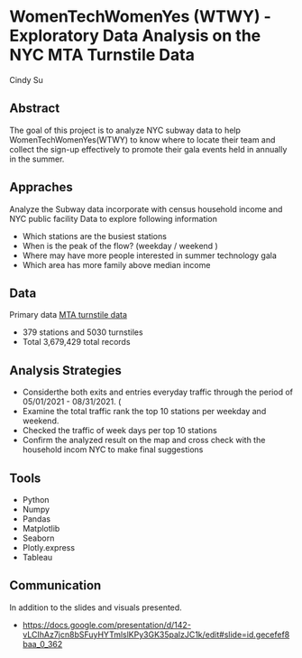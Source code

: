 # WomenTechWomenYes (WTWY) - Exploratory Data Analysis on the NYC MTA Turnstile Data

Cindy Su

## Abstract
The goal of this project is to analyze NYC subway data to help WomenTechWomenYes(WTWY) to know where to locate their team and collect the sign-up effectively to promote their gala events held in annually in the summer. 

## Appraches 
Analyze the Subway data incorporate with census household income and NYC public facility Data to explore following information  
- Which stations are the busiest stations
- When is the peak of the flow?  (weekday / weekend )
- Where may have more people interested in summer technology gala
- Which area has more family above median income

## Data
Primary data
[MTA turnstile data](http://web.mta.info/developers/turnstile.html) 
- 379 stations and 5030 turnstiles
- Total 3,679,429 total records

## Analysis Strategies
- Considerthe both exits and entries everyday traffic through the period of 05/01/2021 - 08/31/2021. (
- Examine the total traffic rank the top 10 stations per weekday and weekend. 
- Checked the traffic of week days per top 10 stations 
- Confirm the analyzed result on the map and cross check with the household incom NYC to make final suggestions


## Tools
- Python
- Numpy
- Pandas
- Matplotlib
- Seaborn
- Plotly.express
- Tableau


## Communication
In addition to the slides and visuals presented. 
- https://docs.google.com/presentation/d/142-vLCIhAz7jcn8bSFuyHYTmlslKPy3GK35palzJC1k/edit#slide=id.gecefef8baa_0_362

